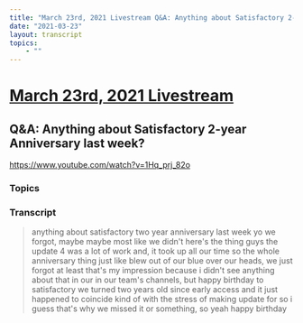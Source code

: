 ```yaml
---
title: "March 23rd, 2021 Livestream Q&A: Anything about Satisfactory 2-year Anniversary last week?"
date: "2021-03-23"
layout: transcript
topics:
    - ""
---
```

# [March 23rd, 2021 Livestream](../2021-03-23.md)
## Q&A: Anything about Satisfactory 2-year Anniversary last week?
https://www.youtube.com/watch?v=1Hq_prj_82o

### Topics


### Transcript

> anything about satisfactory two year anniversary last week yo we forgot, maybe maybe most like we didn't here's the thing guys the update 4 was a lot of work and, it took up all our time so the whole anniversary thing just like blew out of our blue over our heads, we just forgot at least that's my impression because i didn't see anything about that in our in our team's channels, but happy birthday to satisfactory we turned two years old since early access and it just happened to coincide kind of with the stress of making update for so i guess that's why we missed it or something, so yeah happy birthday
